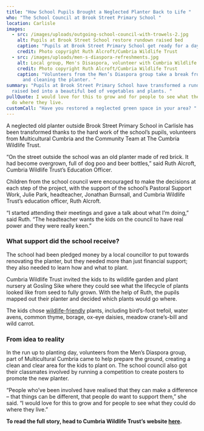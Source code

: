 ```yaml
---
title: "How School Pupils Brought a Neglected Planter Back to Life "
who: "The School Council at Brook Street Primary School "
location: Carlisle
images:
  - src: /images/uploads/outgoing-school-council-with-trowels-2.jpg
    alt: Pupils at Brook Street School restore rundown raised bed
    caption: "Pupils at Brook Street Primary School get ready for a day of gardening. "
    credit: Photo copyright Ruth Alcroft/Cumbria Wildlife Trust
  - src: /images/uploads/men-s-diaspora-refreshments.jpg
    alt: Local group, Men's Disaspora, volunteer with Cumbria Wildlife Trust
    credit: Photo copyright Ruth Alcroft/Cumbria Wildlife Trust
    caption: "Volunteers from the Men’s Diaspora group take a break from clearing
      and cleaning the planter. "
summary: "Pupils at Brook Street Primary School have transformed a rundown
  raised bed into a beautiful bed of vegetables and plants. "
pullQuote: I would love for this to grow and for people to see what they could
  do where they live.
customCall: "Have you restored a neglected green space in your area? "
---
```

A neglected old planter outside Brook Street Primary School in Carlisle has been transformed thanks to the hard work of the school’s pupils, volunteers from Multicultural Cumbria and the Community Team at The Cumbria Wildlife Trust. 

“On the street outside the school was an old planter made of red brick. It had become overgrown, full of dog poo and beer bottles,” said Ruth Alcroft, Cumbria Wildlife Trust’s Education Officer.

Children from the school council were encouraged to make the decisions at each step of the project, with the support of the school’s Pastoral Support Work, Julie Park, headteacher, Jonathan Burnsall, and Cumbria Wildlife Trust’s education officer, Ruth Alcroft. 

“I started attending their meetings and gave a talk about what I’m doing,” said Ruth. “The headteacher wants the kids on the council to have real power and they were really keen.”

### **What support did the school receive?**

The school had been pledged money by a local councillor to put towards renovating the planter, but they needed more than just financial support; they also needed to learn how and what to plant.

Cumbria Wildlife Trust invited the kids to its wildlife garden and plant nursery at Gosling Sike where they could see what the lifecycle of plants looked like from seed to fully grown. With the help of Ruth, the pupils mapped out their planter and decided which plants would go where. 

The kids chose [wildlife-friendly](https://nextdoornaturehub.org.uk/guides/the-importance-of-local-species) plants, including bird’s-foot trefoil, water avens, common thyme, borage, ox-eye daisies, meadow crane’s-bill and wild carrot.

### From idea to reality

In the run up to planting day, volunteers from the Men’s Diaspora group, part of Multicultural Cumbria came to help prepare the ground, creating a clean and clear area for the kids to plant on. The school council also got their classmates involved by running a competition to create posters to promote the new planter.

“People who’ve been involved have realised that they can make a difference – that things can be different, that people do want to support them,” she said. “I would love for this to grow and for people to see what they could do where they live.”

**To read the full story, head to Cumbria Wildlife Trust’s website [here](https://www.cumbriawildlifetrust.org.uk/brook-street-primary-school-planter-case-study).**
